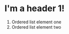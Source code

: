 <html>
  <body>
    <h1>I'm a header 1!</h1>
   <ol>
    <li>Ordered list element one</li>
    <li>Ordered list element two</li>
   </ol>
  </body>  
</html>
  
